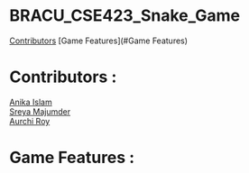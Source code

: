 # BRACU_CSE423_Snake_Game

[Contributors](#Contributors)
[Game Features](#Game Features)

# Contributors : 

[Anika Islam](https://github.com/anikabytes) <br/>
[Sreya Majumder](https://github.com/sreya-majumder) <br/>
[Aurchi Roy]()

# Game Features : 

